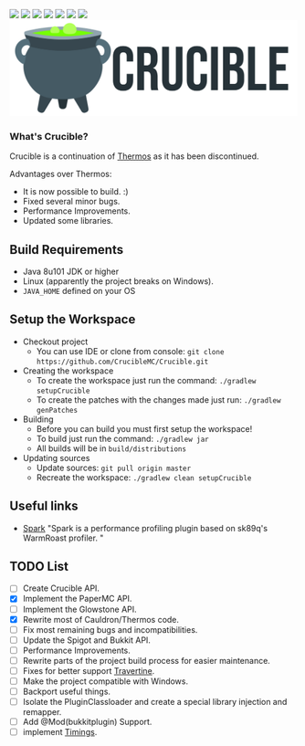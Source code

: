 ![](https://img.shields.io/badge/Minecraft%20Forge-v10.13.4.1614-orange?style=flat-square)
![](https://img.shields.io/badge/Minecraft-1.7.10-orange?style=flat-square)
![](https://img.shields.io/badge/Spigot-1.7.10--R0.1--SNAPSHOT-orange?style=flat-square)
![](https://img.shields.io/badge/PaperMC-1.14.4--R0.1--SNAPSHOT-orange?style=flat-square)
![](https://img.shields.io/badge/CrucibleAPI-Not%20Implemented%20Yet-orange?style=flat-square)
![](https://img.shields.io/badge/Java%20JDK-v1.8-blue?style=flat-square)
![](https://img.shields.io/github/v/release/CrucibleMC/Crucible?color=sucess&style=flat-square)
![Crucible](logo.png)
### What's Crucible?

Crucible is a continuation of [Thermos](https://github.com/CyberdyneCC/Thermos) as it has been discontinued.

Advantages over Thermos:
+ It is now possible to build. :)
+ Fixed several minor bugs.
+ Performance Improvements.
+ Updated some libraries.

## Build Requirements
* Java 8u101 JDK or higher
* Linux (apparently the project breaks on Windows).
* `JAVA_HOME` defined on your OS

## Setup the Workspace
* Checkout project
  * You can use IDE or clone from console:
  `git clone https://github.com/CrucibleMC/Crucible.git`
* Creating the workspace
  * To create the workspace just run the command: `./gradlew setupCrucible`
  * To create the patches with the changes made just run: `./gradlew genPatches`
* Building
  * Before you can build you must first setup the workspace!
  * To build just run the command: `./gradlew jar`
  * All builds will be in `build/distributions`
* Updating sources
  * Update sources: `git pull origin master`
  * Recreate the workspace: `./gradlew clean setupCrucible`
## Useful links
+ [Spark](https://github.com/lucko/spark) "Spark is a performance profiling plugin based on sk89q's WarmRoast profiler. "
## TODO List
- [ ] Create Crucible API.
- [X] Implement the PaperMC API.
- [ ] Implement the Glowstone API.
- [X] Rewrite most of Cauldron/Thermos code.
- [ ] Fix most remaining bugs and incompatibilities.
- [ ] Update the Spigot and Bukkit API.
- [ ] Performance Improvements.
- [ ] Rewrite parts of the project build process for easier maintenance.
- [ ] Fixes for better support [Travertine](https://github.com/PaperMC/Travertine).
- [ ] Make the project compatible with Windows.
- [ ] Backport useful things.
- [ ] Isolate the PluginClassloader and create a special library injection and remapper.
- [ ] Add @Mod(bukkitplugin) Support.
- [ ] implement [Timings](https://github.com/PaperMC/Paper/blob/ver/1.14/Spigot-API-Patches/0004-Timings-v2.patch).

[forge]: https://img.shields.io/badge/Minecraft%20Forge-v10.13.4.1614-green.svg "Minecraft Forge v10.13.4.1614"
[mc]: https://img.shields.io/badge/Minecraft-v1.7.10-green.svg "Minecraft 1.7.10"
[java]: https://img.shields.io/badge/Java%20JDK-v1.8-blue.svg "Java JDK 8"
[spigot]: https://img.shields.io/badge/Spigot-v1.7.10--R0.1--SNAPSHOT-lightgrey.svg "Spigot R0.1 Snapshot"
